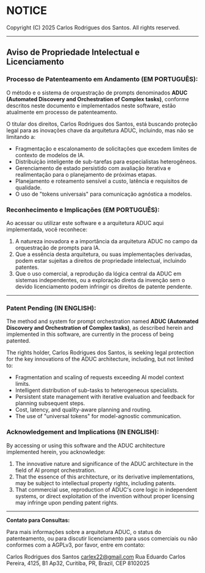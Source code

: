 # NOTICE

Copyright (C) 2025 Carlos Rodrigues dos Santos. All rights reserved.

---

## Aviso de Propriedade Intelectual e Licenciamento

### **Processo de Patenteamento em Andamento (EM PORTUGUÊS):**

O método e o sistema de orquestração de prompts denominados **ADUC (Automated Discovery and Orchestration of Complex tasks)**, conforme descritos neste documento e implementados neste software, estão atualmente em processo de patenteamento.

O titular dos direitos, Carlos Rodrigues dos Santos, está buscando proteção legal para as inovações chave da arquitetura ADUC, incluindo, mas não se limitando a:

*   Fragmentação e escalonamento de solicitações que excedem limites de contexto de modelos de IA.
*   Distribuição inteligente de sub-tarefas para especialistas heterogêneos.
*   Gerenciamento de estado persistido com avaliação iterativa e realimentação para o planejamento de próximas etapas.
*   Planejamento e roteamento sensível a custo, latência e requisitos de qualidade.
*   O uso de "tokens universais" para comunicação agnóstica a modelos.

### **Reconhecimento e Implicações (EM PORTUGUÊS):**

Ao acessar ou utilizar este software e a arquitetura ADUC aqui implementada, você reconhece:

1.  A natureza inovadora e a importância da arquitetura ADUC no campo da orquestração de prompts para IA.
2.  Que a essência desta arquitetura, ou suas implementações derivadas, podem estar sujeitas a direitos de propriedade intelectual, incluindo patentes.
3.  Que o uso comercial, a reprodução da lógica central da ADUC em sistemas independentes, ou a exploração direta da invenção sem o devido licenciamento podem infringir os direitos de patente pendente.

---

### **Patent Pending (IN ENGLISH):**

The method and system for prompt orchestration named **ADUC (Automated Discovery and Orchestration of Complex tasks)**, as described herein and implemented in this software, are currently in the process of being patented.

The rights holder, Carlos Rodrigues dos Santos, is seeking legal protection for the key innovations of the ADUC architecture, including, but not limited to:

*   Fragmentation and scaling of requests exceeding AI model context limits.
*   Intelligent distribution of sub-tasks to heterogeneous specialists.
*   Persistent state management with iterative evaluation and feedback for planning subsequent steps.
*   Cost, latency, and quality-aware planning and routing.
*   The use of "universal tokens" for model-agnostic communication.

### **Acknowledgement and Implications (IN ENGLISH):**

By accessing or using this software and the ADUC architecture implemented herein, you acknowledge:

1.  The innovative nature and significance of the ADUC architecture in the field of AI prompt orchestration.
2.  That the essence of this architecture, or its derivative implementations, may be subject to intellectual property rights, including patents.
3.  That commercial use, reproduction of ADUC's core logic in independent systems, or direct exploitation of the invention without proper licensing may infringe upon pending patent rights.

---


**Contato para Consultas:**

Para mais informações sobre a arquitetura ADUC, o status do patenteamento, ou para discutir licenciamento para usos comerciais ou não conformes com a AGPLv3, por favor, entre em contato:

Carlos Rodrigues dos Santos
carlex22@gmail.com
Rua Eduardo Carlos Pereira, 4125, B1 Ap32, Curitiba, PR, Brazil, CEP 8102025